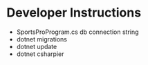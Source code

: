 # Developer Instructions

- SportsProProgram.cs db connection string
- dotnet migrations
- dotnet update
- dotnet csharpier

